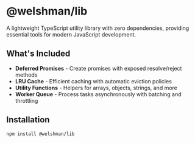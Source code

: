 # @welshman/lib

A lightweight TypeScript utility library with zero dependencies, providing essential tools for modern JavaScript development.

## What's Included

- **Deferred Promises** - Create promises with exposed resolve/reject methods
- **LRU Cache** - Efficient caching with automatic eviction policies
- **Utility Functions** - Helpers for arrays, objects, strings, and more
- **Worker Queue** - Process tasks asynchronously with batching and throttling

## Installation

```bash
npm install @welshman/lib
```
